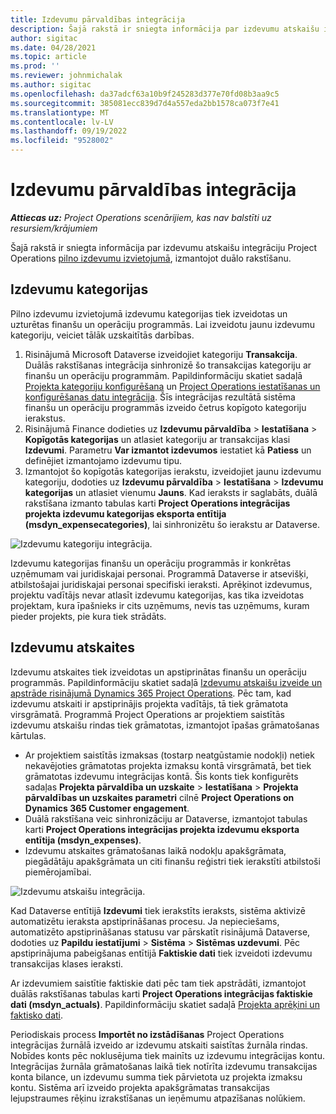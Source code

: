 ```yaml
---
title: Izdevumu pārvaldības integrācija
description: Šajā rakstā ir sniegta informācija par izdevumu atskaišu integrāciju Project Operations, izmantojot duālo rakstīšanu.
author: sigitac
ms.date: 04/28/2021
ms.topic: article
ms.prod: ''
ms.reviewer: johnmichalak
ms.author: sigitac
ms.openlocfilehash: da37adcf63a10b9f245283d377e70fd08b3aa9c5
ms.sourcegitcommit: 385081ecc839d7d4a557eda2bb1578ca073f7e41
ms.translationtype: MT
ms.contentlocale: lv-LV
ms.lasthandoff: 09/19/2022
ms.locfileid: "9528002"
---
```

# <a name="expense-management-integration"></a>Izdevumu pārvaldības integrācija

_**Attiecas uz:** Project Operations scenārijiem, kas nav balstīti uz resursiem/krājumiem_

Šajā rakstā ir sniegta informācija par izdevumu atskaišu integrāciju Project Operations [pilno izdevumu izvietojumā](../expense/expense-overview.md), izmantojot duālo rakstīšanu.

## <a name="expense-categories"></a>Izdevumu kategorijas

Pilno izdevumu izvietojumā izdevumu kategorijas tiek izveidotas un uzturētas finanšu un operāciju programmās. Lai izveidotu jaunu izdevumu kategoriju, veiciet tālāk uzskaitītās darbības.

1. Risinājumā Microsoft Dataverse izveidojiet kategoriju **Transakcija**. Duālās rakstīšanas integrācija sinhronizē šo transakcijas kategoriju ar finanšu un operāciju programmām. Papildinformāciju skatiet sadaļā [Projekta kategoriju konfigurēšana](/dynamics365/project-operations/project-accounting/configure-project-categories) un [Project Operations iestatīšanas un konfigurēšanas datu integrācija](resource-dual-write-setup-integration.md). Šīs integrācijas rezultātā sistēma finanšu un operāciju programmās izveido četrus kopīgoto kategoriju ierakstus.
2. Risinājumā Finance dodieties uz **Izdevumu pārvaldība** > **Iestatīšana** > **Kopīgotās kategorijas** un atlasiet kategoriju ar transakcijas klasi **Izdevumi**. Parametru **Var izmantot izdevumos** iestatiet kā **Patiess** un definējiet izmantojamo izdevumu tipu.
3. Izmantojot šo kopīgotās kategorijas ierakstu, izveidojiet jaunu izdevumu kategoriju, dodoties uz **Izdevumu pārvaldība** > **Iestatīšana** > **Izdevumu kategorijas** un atlasiet vienumu **Jauns**. Kad ieraksts ir saglabāts, duālā rakstīšana izmanto tabulas karti **Project Operations integrācijas projekta izdevumu kategorijas eksporta entītija (msdyn\_expensecategories)**, lai sinhronizētu šo ierakstu ar Dataverse.

  ![Izdevumu kategoriju integrācija.](./media/DW6ExpenseCategories.png)

Izdevumu kategorijas finanšu un operāciju programmās ir konkrētas uzņēmumam vai juridiskajai personai. Programmā Dataverse ir atsevišķi, atbilstošajai juridiskajai personai specifiski ieraksti. Aprēķinot izdevumus, projektu vadītājs nevar atlasīt izdevumu kategorijas, kas tika izveidotas projektam, kura īpašnieks ir cits uzņēmums, nevis tas uzņēmums, kuram pieder projekts, pie kura tiek strādāts. 

## <a name="expense-reports"></a>Izdevumu atskaites

Izdevumu atskaites tiek izveidotas un apstiprinātas finanšu un operāciju programmās. Papildinformāciju skatiet sadaļā [Izdevumu atskaišu izveide un apstrāde risinājumā Dynamics 365 Project Operations](/training/modules/create-process-expense-reports/). Pēc tam, kad izdevumu atskaiti ir apstiprinājis projekta vadītājs, tā tiek grāmatota virsgrāmatā. Programmā Project Operations ar projektiem saistītās izdevumu atskaišu rindas tiek grāmatotas, izmantojot īpašas grāmatošanas kārtulas.

  - Ar projektiem saistītās izmaksas (tostarp neatgūstamie nodokļi) netiek nekavējoties grāmatotas projekta izmaksu kontā virsgrāmatā, bet tiek grāmatotas izdevumu integrācijas kontā. Šis konts tiek konfigurēts sadaļas **Projekta pārvaldība un uzskaite** > **Iestatīšana** > **Projekta pārvaldības un uzskaites parametri** cilnē **Project Operations on Dynamics 365 Customer engagement**.
  - Duālā rakstīšana veic sinhronizāciju ar Dataverse, izmantojot tabulas karti **Project Operations integrācijas projekta izdevumu eksporta entītija (msdyn\_expenses)**.
  - Izdevumu atskaites grāmatošanas laikā nodokļu apakšgrāmata, piegādātāju apakšgrāmata un citi finanšu reģistri tiek ierakstīti atbilstoši piemērojamībai.

  ![Izdevumu atskaišu integrācija.](./media/DW6ExpenseReports.png)

Kad Dataverse entītijā **Izdevumi** tiek ierakstīts ieraksts, sistēma aktivizē automatizētu ieraksta apstiprināšanas procesu. Ja nepieciešams, automatizēto apstiprināšanas statusu var pārskatīt risinājumā Dataverse, dodoties uz **Papildu iestatījumi** > **Sistēma** > **Sistēmas uzdevumi**. Pēc apstiprinājuma pabeigšanas entītijā **Faktiskie dati** tiek izveidoti izdevumu transakcijas klases ieraksti.

Ar izdevumiem saistītie faktiskie dati pēc tam tiek apstrādāti, izmantojot duālās rakstīšanas tabulas karti **Project Operations integrācijas faktiskie dati (msdyn\_actuals)**. Papildinformāciju skatiet sadaļā [Projekta aprēķini un faktisko dati](resource-dual-write-estimates-actuals.md).

Periodiskais process **Importēt no izstādīšanas** Project Operations integrācijas žurnālā izveido ar izdevumu atskaiti saistītas žurnāla rindas. Nobīdes konts pēc noklusējuma tiek mainīts uz izdevumu integrācijas kontu. Integrācijas žurnāla grāmatošanas laikā tiek notīrīta izdevumu transakcijas konta bilance, un izdevumu summa tiek pārvietota uz projekta izmaksu kontu. Sistēma arī izveido projekta apakšgrāmatas transakcijas lejupstraumes rēķinu izrakstīšanas un ieņēmumu atpazīšanas nolūkiem.
